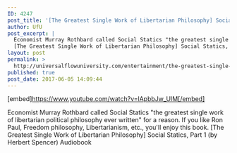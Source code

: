 ```yaml
---
ID: 4247
post_title: '[The Greatest Single Work of Libertarian Philosophy] Social Statics, Part 1 (by Herbert Spencer)'
author: UfU
post_excerpt: |
  Economist Murray Rothbard called Social Statics "the greatest single work of libertarian political philosophy ever written" for a reason. If you like Ron Paul, Freedom philosophy, Libertarianism, etc., you'll enjoy this book.
  [The Greatest Single Work of Libertarian Philosophy] Social Statics, Part 1 (by Herbert Spencer) Audiobook
layout: post
permalink: >
  http://universalflowuniversity.com/entertainment/the-greatest-single-work-of-libertarian-philosophy-social-statics-part-1-by-herbert-spencer/
published: true
post_date: 2017-06-05 14:09:44
---
```

[embed]https://www.youtube.com/watch?v=lApbbJw_UlM[/embed]<br>
<p>Economist Murray Rothbard called Social Statics "the greatest single work of libertarian political philosophy ever written" for a reason. If you like Ron Paul, Freedom philosophy, Libertarianism, etc., you'll enjoy this book.
[The Greatest Single Work of Libertarian Philosophy] Social Statics, Part 1 (by Herbert Spencer) Audiobook</p>